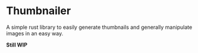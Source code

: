 # Thumbnailer

A simple rust library to easily generate thumbnails and generally manipulate images in an easy way.

**Still WIP**
